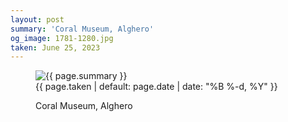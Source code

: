 ```yaml
---
layout: post
summary: 'Coral Museum, Alghero'
og_image: 1781-1280.jpg
taken: June 25, 2023
---
```


<figure class="post">
 <img alt="{{ page.summary }}" sizes="(min-width: 700px) 50vw, calc(100vw - 2rem)" src="{{ site.assets_url }}/1781-640.jpg" srcset="{{ site.assets_url }}/1781-320.jpg 320w, {{ site.assets_url }}/1781-640.jpg 640w, {{ site.assets_url }}/1781-960.jpg 960w, {{ site.assets_url }}/1781-1280.jpg 1280w"/>
 <figcaption>
  <time>
   {{ page.taken | default: page.date | date: "%B %-d, %Y" }}
  </time>
  <p>
   Coral Museum, Alghero
  </p>
 </figcaption>
</figure>
